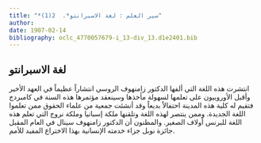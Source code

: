 ```yaml
---
title: "*سير العلم : لغة الاسبرانتو*.  2(1)"
author: 
date: 1907-02-14
bibliography: oclc_4770057679-i_13-div_13.d1e2401.bib
---
```




##  لغة الاسبرانتو 


 انتشرت هذه اللغة التي ألفها الدكتور زامنهوف الروسي انتشاراً عظيماً في العهد الأخير وأقبل الأوروبيون على تعلمها لسهولة مأخذها وسينعقد مؤتمرها هذه السنة في كامبردج فتقيم له كلية هذه المدينة احتفالاً بديعاً وقد أنشئت جمعية من علماء الحقوق ممن تعلموا اللغة الجديدة. وممن ينتصر لهذه اللغة وتلقنها ملكة إسبانيا وملكة نروج التي تعلم هذه اللغة   للبرنس أولاف الصغير. والمظنون أن الدكتور زامنهوف سينال في العام المقبل جائزة نوبل جزاء خدمته الإنسانية بهذا الاختراع المفيد للأمم. 
